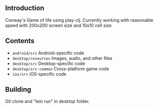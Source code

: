 ## Introduction

Conway's Game of life using play-clj. Currently working with reasonable speed with 200x200 screen size and 10x10 cell size

## Contents

* `android/src` Android-specific code
* `desktop/resources` Images, audio, and other files
* `desktop/src` Desktop-specific code
* `desktop/src-common` Cross-platform game code
* `ios/src` iOS-specific code

## Building

Git clone and "lein run" in desktop folder.
